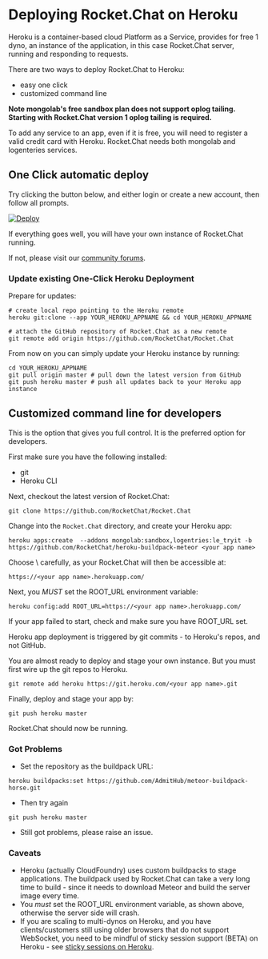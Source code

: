 # Deploying Rocket.Chat on Heroku

Heroku is a container-based cloud Platform as a Service, provides for free 1 dyno, an instance of the application, in this case Rocket.Chat server, running and responding to requests.

There are two ways to deploy Rocket.Chat to Heroku:

* easy one click
* customized command line

**Note mongolab's free sandbox plan does not support oplog tailing. Starting with Rocket.Chat version 1 oplog tailing is required.**

To add any service to an app, even if it is free, you will need to register a valid credit card with Heroku. Rocket.Chat needs both mongolab and logenteries services.

## One Click automatic deploy

Try clicking the button below, and either login or create a new account, then follow all prompts.

[![Deploy](https://www.herokucdn.com/deploy/button.png)](https://heroku.com/deploy?template=https://github.com/RocketChat/Rocket.Chat/tree/master)

If everything goes well, you will have your own instance of Rocket.Chat running.

If not, please visit our [community forums](https://forums.rocket.chat).

### Update existing One-Click Heroku Deployment

Prepare for updates:

```text
# create local repo pointing to the Heroku remote
heroku git:clone --app YOUR_HEROKU_APPNAME && cd YOUR_HEROKU_APPNAME

# attach the GitHub repository of Rocket.Chat as a new remote
git remote add origin https://github.com/RocketChat/Rocket.Chat
```

From now on you can simply update your Heroku instance by running:

```text
cd YOUR_HEROKU_APPNAME
git pull origin master # pull down the latest version from GitHub
git push heroku master # push all updates back to your Heroku app instance
```

## Customized command line for developers

This is the option that gives you full control. It is the preferred option for developers.

First make sure you have the following installed:

* git
* Heroku CLI

Next, checkout the latest version of Rocket.Chat:

```text
git clone https://github.com/RocketChat/Rocket.Chat
```

Change into the `Rocket.Chat` directory, and create your Heroku app:

```text
heroku apps:create  --addons mongolab:sandbox,logentries:le_tryit -b https://github.com/RocketChat/heroku-buildpack-meteor <your app name>
```

Choose \ carefully, as your Rocket.Chat will then be accessible at:

```text
https://<your app name>.herokuapp.com/
```

Next, you _MUST_ set the ROOT\_URL environment variable:

```text
heroku config:add ROOT_URL=https://<your app name>.herokuapp.com/
```

If your app failed to start, check and make sure you have ROOT\_URL set.

Heroku app deployment is triggered by git commits - to Heroku's repos, and not GitHub.

You are almost ready to deploy and stage your own instance. But you must first wire up the git repos to Heroku.

```text
git remote add heroku https://git.heroku.com/<your app name>.git
```

Finally, deploy and stage your app by:

```text
git push heroku master
```

Rocket.Chat should now be running.

### Got Problems

* Set the repository as the buildpack URL:

```text
heroku buildpacks:set https://github.com/AdmitHub/meteor-buildpack-horse.git
```

* Then try again

```text
git push heroku master
```

* Still got problems, please raise an issue.

### Caveats

* Heroku \(actually CloudFoundry\) uses custom buildpacks to stage applications. The buildpack used by Rocket.Chat can take a very long time to build - since it needs to download Meteor and build the server image every time.
* You _must_  set the ROOT\_URL environment variable, as shown above, otherwise the server side will crash.
* If you are scaling to multi-dynos on Heroku, and you have clients/customers still using older browsers that do not support WebSocket, you need to be mindful of sticky session support \(BETA\) on Heroku - see [sticky sessions on Heroku](https://devcenter.heroku.com/articles/session-affinity).

